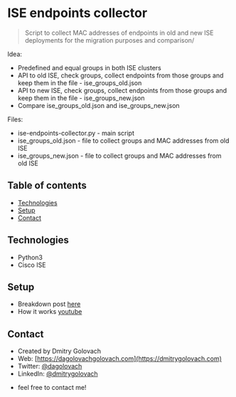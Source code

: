 # ISE endpoints collector
> Script to collect MAC addresses of endpoints in old and new ISE deployments for the migration purposes and comparison/

Idea:
* Predefined and equal groups in both ISE clusters
* API to old ISE, check groups, collect endpoints from those groups and keep them in the file - ise_groups_old.json
* API to new ISE, check groups, collect endpoints from those groups and keep them in the file - ise_groups_new.json
* Compare ise_groups_old.json and ise_groups_new.json

Files:
* ise-endpoints-collector.py - main script
* ise_groups_old.json - file to collect groups and MAC addresses from old ISE
* ise_groups_new.json - file to collect groups and MAC addresses from old ISE
    
## Table of contents
* [Technologies](#technologies)
* [Setup](#setup)
* [Contact](#contact)

## Technologies
* Python3
* Cisco ISE

## Setup
* Breakdown post [here](https://dmitrygolovach.com/python-and-cisco-ise-collect-endpoints/)
* How it works [youtube](https://youtu.be/RK-ydhJAO-4)

## Contact
* Created by Dmitry Golovach
* Web: [https://dagolovachgolovach.com](https://dmitrygolovach.com) 
* Twitter: [@dagolovach](https://twitter.com/dagolovach)
* LinkedIn: [@dmitrygolovach](https://www.linkedin.com/in/dmitrygolovach/)

- feel free to contact me!